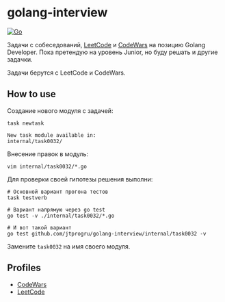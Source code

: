# golang-interview

[![Go](https://github.com/jtprogru/golang-interview/actions/workflows/go.yml/badge.svg)](https://github.com/jtprogru/golang-interview/actions/workflows/go.yml)

Задачи с собеседований, [LeetCode](https://leetcode.com) и [CodeWars](https://www.codewars.com) на позицию Golang Developer. Пока претендую на уровень Junior, но буду решать и другие задачки.

Задачи берутся с LeetCode и CodeWars.

## How to use

Создание нового модуля с задачей:

```shell
task newtask

New task module available in:
internal/task0032/
```

Внесение правок в модуль:

```shell
vim internal/task0032/*.go
```

Для проверки своей гипотезы решения выполни:

```shell
# Основной вариант прогона тестов
task testverb

# Вариант напрямую через go test
go test -v ./internal/task0032/*.go

# И вот такой вариант
go test github.com/jtprogru/golang-interview/internal/task0032 -v
```

Замените `task0032` на имя своего модуля.

## Profiles

- [CodeWars](https://www.codewars.com/users/jtprogru)
- [LeetCode](https://leetcode.com/jtprogru/)

